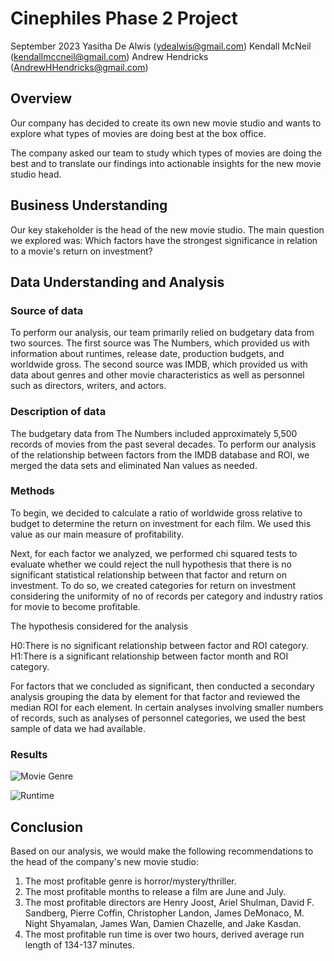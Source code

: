 # Cinephiles Phase 2 Project

September 2023
Yasitha De Alwis (ydealwis@gmail.com)
Kendall McNeil (kendallmccneil@gmail.com)
Andrew Hendricks (AndrewHHendricks@gmail.com)


## Overview

Our company has decided to create its own new movie studio and wants to explore what types of movies are doing best at the box office.

The company asked our team to study which types of movies are doing the best and to translate our findings into actionable insights for the new movie studio head.

## Business Understanding

Our key stakeholder is the head of the new movie studio. The main question we explored was: Which factors have the strongest significance in relation to a movie's return on investment?

## Data Understanding and Analysis

### Source of data

To perform our analysis, our team primarily relied on budgetary data from two sources.  The first source was The Numbers, which provided us with information about runtimes, release date, production budgets, and worldwide gross. The second source was IMDB, which provided us with data about genres and other movie characteristics as well as personnel such as directors, writers, and actors.

### Description of data

The budgetary data from The Numbers included approximately 5,500 records of movies from the past several decades. To perform our analysis of the relationship between factors from the IMDB database and ROI, we merged the data sets and eliminated Nan values as needed.

### Methods

To begin, we decided to calculate a ratio of worldwide gross relative to budget to determine the return on investment for each film.  We used this value as our main measure of profitability.

Next, for each factor we analyzed, we performed chi squared tests to evaluate whether we could reject the null hypothesis that there is no significant statistical relationship between that factor and return on investment. To do so, we created categories for return on investment considering the uniformity of no of records per category and industry ratios for movie to become profitable.

The hypothesis considered for the analysis

H0:There is no significant relationship between factor and ROI category.
H1:There is a significant relationship between factor month and ROI category.

For factors that we concluded as significant, then conducted a secondary analysis grouping the data by element for that factor and reviewed the median ROI for each element. In certain analyses involving smaller numbers of records, such as analyses of personnel categories, we used the best sample of data we had available.


### Results

![Movie Genre](https://github.com/ahendricks2/project2readme/assets/141271148/7695bcea-08b5-43b1-9985-d059dd49f6cb)

![Runtime](https://github.com/ahendricks2/project2readme/assets/141271148/efd73f08-84e9-40d6-a0d8-b09c07e64ec8)

## Conclusion

Based on our analysis, we would make the following recommendations to the head of the company's new movie studio:
1. The most profitable genre is horror/mystery/thriller.
2. The most profitable months to release a film are June and July.
3. The most profitable directors are Henry Joost, Ariel Shulman, David F. Sandberg, Pierre Coffin, Christopher Landon, James DeMonaco, M. Night Shyamalan, James Wan, Damien Chazelle, and Jake Kasdan.
4. The most profitable run time is over two hours, derived average run length of 134-137 minutes.

